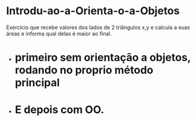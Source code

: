 # Introdu-ao-a-Orienta-o-a-Objetos
Exercício  que recebe valores dos lados de 2 triângulos x,y e calcula a suas áreas e informa qual delas é maior ao final.
- # primeiro sem orientação a objetos, rodando no proprio método principal
- # E depois com OO.
